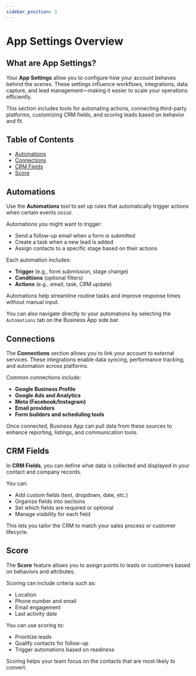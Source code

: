 ```yaml
---
sidebar_position: 3
---
```

# App Settings Overview

## What are App Settings?
Your **App Settings** allow you to configure how your account behaves behind the scenes. These settings influence workflows, integrations, data capture, and lead management—making it easier to scale your operations efficiently.

This section includes tools for automating actions, connecting third-party platforms, customizing CRM fields, and scoring leads based on behavior and fit.

## Table of Contents
- [Automations](#automations)
- [Connections](#connections)
- [CRM Fields](#crm-fields)
- [Score](#score)

## Automations

Use the **Automations** tool to set up rules that automatically trigger actions when certain events occur. 

Automations you might want to trigger:
- Send a follow-up email when a form is submitted
- Create a task when a new lead is added
- Assign contacts to a specific stage based on their actions

Each automation includes:
- **Trigger** (e.g., form submission, stage change)
- **Conditions** (optional filters)
- **Actions** (e.g., email, task, CRM update)

Automations help streamline routine tasks and improve response times without manual input.

You can also navigate directly to your automations by selecting the `Automations` tab on the Business App side bar.

## Connections

The **Connections** section allows you to link your account to external services. These integrations enable data syncing, performance tracking, and automation across platforms.

Common connections include:
- **Google Business Profile**
- **Google Ads and Analytics**
- **Meta (Facebook/Instagram)**
- **Email providers**
- **Form builders and scheduling tools**

Once connected, Business App can pull data from these sources to enhance reporting, listings, and communication tools.

## CRM Fields

In **CRM Fields**, you can define what data is collected and displayed in your contact and company records.

You can:
- Add custom fields (text, dropdown, date, etc.)
- Organize fields into sections
- Set which fields are required or optional
- Manage visibility for each field

This lets you tailor the CRM to match your sales process or customer lifecycle.

## Score

The **Score** feature allows you to assign points to leads or customers based on behaviors and attributes.

Scoring can include criteria such as:
- Location
- Phone number and email 
- Email engagement
- Last activity date

You can use scoring to:
- Prioritize leads
- Qualify contacts for follow-up
- Trigger automations based on readiness

Scoring helps your team focus on the contacts that are most likely to convert.

